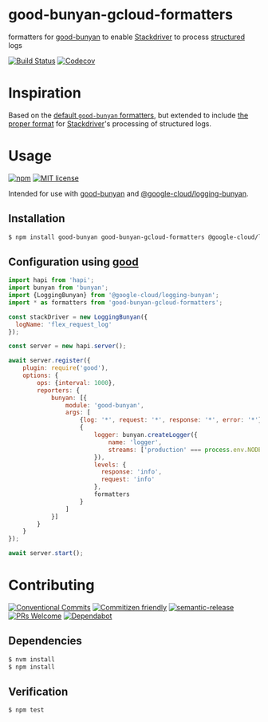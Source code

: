 # good-bunyan-gcloud-formatters

formatters for [good-bunyan](https://github.com/muzzley/good-bunyan) to enable
[Stackdriver](https://cloud.google.com/logging/) to process
[structured](https://cloud.google.com/logging/docs/reference/v2/rest/v2/LogEntry#HttpRequest)
logs

<!--status-badges start -->

[![Build Status][ci-badge]][ci-link]
[![Codecov][coverage-badge]][coverage-link]

<!--status-badges end -->

# Inspiration

Based on the [default `good-bunyan` formatters](https://github.com/muzzley/good-bunyan#usage),
but extended to include [the proper format](https://github.com/googleapis/nodejs-logging-bunyan#formatting-request-logs)
for [Stackdriver](https://cloud.google.com/logging/)'s processing of structured
logs.

# Usage

<!--consumer-badges start -->

[![npm][npm-badge]][npm-link]
[![MIT license][license-badge]][license-link]

<!--consumer-badges end -->

Intended for use with [good-bunyan](https://github.com/muzzley/good-bunyan)
and [@google-cloud/logging-bunyan](https://github.com/googleapis/nodejs-logging-bunyan).

## Installation

```sh
$ npm install good-bunyan good-bunyan-gcloud-formatters @google-cloud/logging-bunyan --save
```

## Configuration using [good](https://github.com/hapijs/good)

```js
import hapi from 'hapi';
import bunyan from 'bunyan';
import {LoggingBunyan} from '@google-cloud/logging-bunyan';
import * as formatters from 'good-bunyan-gcloud-formatters';

const stackDriver = new LoggingBunyan({
  logName: 'flex_request_log'
});

const server = new hapi.server();

await server.register({
    plugin: require('good'),
    options: {
        ops: {interval: 1000},
        reporters: {
            bunyan: [{
                module: 'good-bunyan',
                args: [
                    {log: '*', request: '*', response: '*', error: '*'},
                    {
                        logger: bunyan.createLogger({
                            name: 'logger',
                            streams: ['production' === process.env.NODE_ENV ? stackDriver.stream('trace') : {stream: process.stdout}]
                        }),
                        levels: {
                          response: 'info',
                          request: 'info'
                        },
                        formatters
                    }
                ]
            }]
        }
    }
});

await server.start();
```

# Contributing

<!--contribution-badges start -->

[![Conventional Commits][commit-convention-badge]][commit-convention-link]
[![Commitizen friendly][commitizen-badge]][commitizen-link]
[![semantic-release][semantic-release-badge]][semantic-release-link]
[![PRs Welcome][PRs-badge]][PRs-link]
[![Dependabot][dependabot-badge]][dependabot-link]

<!--contribution-badges end -->

## Dependencies

```sh
$ nvm install
$ npm install
```

## Verification

```sh
$ npm test
```

[npm-link]: https://www.npmjs.com/package/good-bunyan-gcloud-formatters

[npm-badge]: https://img.shields.io/npm/v/good-bunyan-gcloud-formatters.svg

[license-link]: LICENSE

[license-badge]: https://img.shields.io/github/license/GainCompliance/good-bunyan-gcloud-formatters.svg

[ci-link]: https://travis-ci.com/GainCompliance/good-bunyan-gcloud-formatters

[ci-badge]: https://img.shields.io/travis/GainCompliance/good-bunyan-gcloud-formatters.svg?branch=master

[coverage-link]: https://codecov.io/github/GainCompliance/good-bunyan-gcloud-formatters

[coverage-badge]: https://img.shields.io/codecov/c/github/GainCompliance/good-bunyan-gcloud-formatters.svg

[commit-convention-link]: https://conventionalcommits.org

[commit-convention-badge]: https://img.shields.io/badge/Conventional%20Commits-1.0.0-yellow.svg

[commitizen-link]: http://commitizen.github.io/cz-cli/

[commitizen-badge]: https://img.shields.io/badge/commitizen-friendly-brightgreen.svg

[semantic-release-link]: https://github.com/semantic-release/semantic-release

[semantic-release-badge]: https://img.shields.io/badge/%20%20%F0%9F%93%A6%F0%9F%9A%80-semantic--release-e10079.svg

[PRs-link]: http://makeapullrequest.com

[PRs-badge]: https://img.shields.io/badge/PRs-welcome-brightgreen.svg

[dependabot-link]: https://dependabot.com/

[dependabot-badge]: https://badgen.net/dependabot/GainCompliance/good-bunyan-gcloud-formatters/?icon=dependabot
